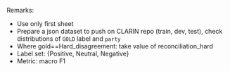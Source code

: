 
Remarks:
* Use only first sheet
* Prepare a json dataset to push on CLARIN repo (train, dev, test), check distributions of `GOLD` label and `party`
* Where gold==Hard_disagreement: take value of reconciliation_hard
* Label set: {Positive, Neutral, Negative}
* Metric: macro F1
